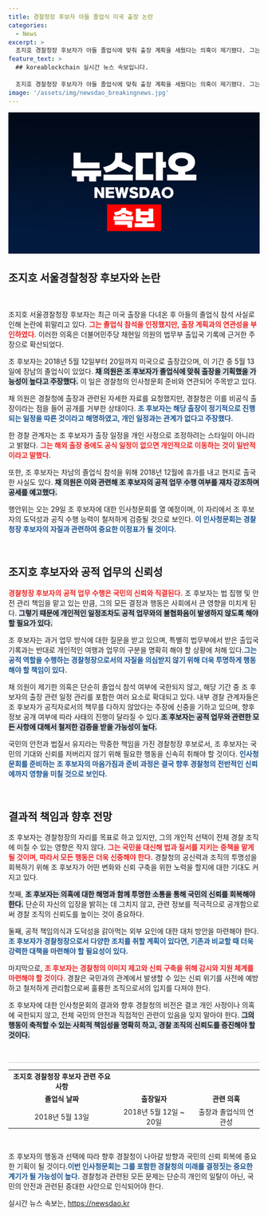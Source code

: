 ```yaml
---
title: 경찰청장 후보자 아들 졸업식 미국 출장 논란
categories:
  - News
excerpt: >
  조지호 경찰청장 후보자가 아들 졸업식에 맞춰 출장 계획을 세웠다는 의혹이 제기됐다. 그는 이를 부인하며 해명했지만, 진위 여부는 인사청문회에서 결정될 예정이다. 클릭해서 진실을 확인해보세요!
feature_text: >
  ## koreablockchain 실시간 뉴스 속보입니다.

  조지호 경찰청장 후보자가 아들 졸업식에 맞춰 출장 계획을 세웠다는 의혹이 제기됐다. 그는 이를 부인하며 해명했지만, 진위 여부는 인사청문회에서 결정될 예정이다. 클릭해서 진실을 확인해보세요!
image: '/assets/img/newsdao_breakingnews.jpg'
---
```


<p><img src="/assets/img/newsdao_breakingnews.jpg" alt="koreablockchain 속보" /></p>

<h2 data-ke-size="size26">조지호 서울경찰청장 후보자와 논란</h2>

<p data-ke-size="size16">&nbsp;</p>

<p>조지호 서울경찰청장 후보자는 최근 미국 출장을 다녀온 후 아들의 졸업식 참석 사실로 인해 논란에 휘말리고 있다. <b><span style="color: #ee2323;">그는 졸업식 참석을 인정했지만, 출장 계획과의 연관성을 부인하였다.</span></b> 이러한 의혹은 더불어민주당 채현일 의원의 법무부 출입국 기록에 근거한 주장으로 확산되었다. </p>

<p>조 후보자는 2018년 5월 12일부터 20일까지 미국으로 출장갔으며, 이 기간 중 5월 13일에 장남의 졸업식이 있었다. <b><span style="background-color: #21538527;">채 의원은 조 후보자가 졸업식에 맞춰 출장을 기획했을 가능성이 높다고 주장했다.</span></b> 이 일은 경찰청의 인사청문회 준비와 연관되어 주목받고 있다. </p>

<p>채 의원은 경찰청에 출장과 관련된 자세한 자료를 요청했지만, 경찰청은 이를 비공식 출장이라는 점을 들어 공개를 거부한 상태이다. <b><span style="color: #1a5490;">조 후보자는 해당 출장이 정기적으로 진행되는 일정을 따른 것이라고 해명하였고, 개인 일정과는 관계가 없다고 주장했다.</span></b> </p>

<p>한 경찰 관계자는 조 후보자가 출장 일정을 개인 사정으로 조정하려는 스타일이 아니라고 밝혔다. <b><span style="color: #ee2323;">그는 해외 출장 중에도 공식 일정이 없으면 개인적으로 이동하는 것이 일반적이라고 말했다.</span></b> </p>

<p>또한, 조 후보자는 차남의 졸업식 참석을 위해 2018년 12월에 휴가를 내고 현지로 출국한 사실도 있다. <b><span style="background-color: #21538527;">채 의원은 이와 관련해 조 후보자의 공적 업무 수행 여부를 재차 강조하며 공세를 예고했다.</span></b> </p>

<p>행안위는 오는 29일 조 후보자에 대한 인사청문회를 열 예정이며, 이 자리에서 조 후보자의 도덕성과 공직 수행 능력이 철저하게 검증될 것으로 보인다. <b><span style="color: #1a5490;">이 인사청문회는 경찰청장 후보자의 자질과 관련하여 중요한 이정표가 될 것이다.</span></b> </p>

<p data-ke-size="size16">&nbsp;</p>

<h2 data-ke-size="size26">조지호 후보자와 공적 업무의 신뢰성</h2>

<p><b><span style="color: #ee2323;">경찰청장 후보자의 공적 업무 수행은 국민의 신뢰와 직결된다.</span></b> 조 후보자는 법 집행 및 안전 관리 책임을 맡고 있는 만큼, 그의 모든 결정과 행동은 사회에서 큰 영향을 미치게 된다. <b><span style="background-color: #21538527;">그렇기 때문에 개인적인 일정조차도 공적 업무와의 불협화음이 발생하지 않도록 해야 할 필요가 있다.</span></b></p>

<p>조 후보자는 과거 업무 방식에 대한 질문을 받고 있으며, 특별히 법무부에서 받은 출입국 기록과는 반대로 개인적인 여행과 업무의 구분을 명확히 해야 할 상황에 처해 있다.<b><span style="color: #1a5490;">그는 공적 역할을 수행하는 경찰청장으로서의 자질을 의심받지 않기 위해 더욱 투명하게 행동해야 할 책임이 있다.</span></b> </p>

<p>채 의원이 제기한 의혹은 단순히 졸업식 참석 여부에 국한되지 않고, 해당 기간 중 조 후보자의 출장 관련 일정 관리를 포함한 여러 요소로 확대되고 있다. 내부 경찰 관계자들은 조 후보자가 공직자로서의 책무를 다하지 않았다는 주장에 신중을 기하고 있으며, 향후 정보 공개 여부에 따라 사태의 진행이 달라질 수 있다.<b><span style="background-color: #21538527;">조 후보자는 공적 업무와 관련한 모든 사항에 대해서 철저한 검증을 받을 가능성이 높다.</span></b></p>

<p>국민의 안전과 법질서 유지라는 막중한 책임을 가진 경찰청장 후보로서, 조 후보자는 국민의 기대와 신뢰를 저버리지 않기 위해 필요한 행동을 신속히 취해야 할 것이다. <b><span style="color: #1a5490;">인사청문회를 준비하는 조 후보자의 마음가짐과 준비 과정은 결국 향후 경찰청의 전반적인 신뢰에까지 영향을 미칠 것으로 보인다.</span></b></p>

<p data-ke-size="size16">&nbsp;</p>

<h2 data-ke-size="size26">결과적 책임과 향후 전망</h2>

<p>조 후보자는 경찰청장의 자리를 목표로 하고 있지만, 그의 개인적 선택이 전체 경찰 조직에 미칠 수 있는 영향은 작지 않다. <b><span style="color: #ee2323;">그는 국민을 대신해 법과 질서를 지키는 중책을 맡게 될 것이며, 따라서 모든 행동은 더욱 신중해야 한다.</span></b> 경찰청의 공신력과 조직의 투명성을 회복하기 위해 조 후보자가 어떤 변화와 신뢰 구축을 위한 노력을 할지에 대한 기대도 커지고 있다. </p>

<p>첫째, <b><span style="background-color: #21538527;">조 후보자는 의혹에 대한 해명과 함께 투명한 소통을 통해 국민의 신뢰를 회복해야 한다.</span></b> 단순히 자신의 입장을 밝히는 데 그치지 않고, 관련 정보를 적극적으로 공개함으로써 경찰 조직의 신뢰도를 높이는 것이 중요하다. </p>

<p>둘째, 공적 책임의식과 도덕성을 갉아먹는 외부 요인에 대한 대처 방안을 마련해야 한다. <b><span style="color: #1a5490;">조 후보자가 경찰청장으로서 다양한 조치를 취할 계획이 있다면, 기존과 비교할 때 더욱 강력한 대책을 마련해야 할 필요성이 있다.</span></b> </p>

<p>마지막으로, <b><span style="color: #ee2323;">조 후보자는 경찰청의 이미지 제고와 신뢰 구축을 위해 감시와 지원 체계를 마련해야 할 것이다.</span></b> 경찰은 국민과의 관계에서 발생할 수 있는 신뢰 위기를 사전에 예방하고 철저하게 관리함으로써 훌륭한 조직으로서의 입지를 다져야 한다. </p>

<p>조 후보자에 대한 인사청문회의 결과와 향후 경찰청의 비전은 결코 개인 사정이나 의혹에 국한되지 않고, 전체 국민의 안전과 직접적인 관련이 있음을 잊지 말아야 한다. <b><span style="background-color: #21538527;">그의 행동이 축적할 수 있는 사회적 책임성을 명확히 하고, 경찰 조직의 신뢰도를 증진해야 할 것이다.</span></b></p>

<p data-ke-size="size16">&nbsp;</p>

<hr style="background-color: #ccc; border: none; height: 1px;" />

<table style="width: 100%; text-align: center;">
    <tr>
        <td style="text-align: center; height: 17px;"><b>조지호 경찰청장 후보자 관련 주요 사항</b></td>
    </tr>
    <tr>
        <td style="text-align: center; height: 17px;"><b>졸업식 날짜</b></td>
        <td style="text-align: center; height: 17px;"><b>출장일자</b></td>
        <td style="text-align: center; height: 17px;"><b>관련 의혹</b></td>
    </tr>
    <tr>
        <td style="text-align: center; height: 17px;">2018년 5월 13일</td>
        <td style="text-align: center; height: 17px;">2018년 5월 12일 ~ 20일</td>
        <td style="text-align: center; height: 17px;">출장과 졸업식의 연관성</td>
    </tr>
</table>

<p data-ke-size="size16">&nbsp;</p>

<p>조 후보자의 행동과 선택에 따라 향후 경찰청이 나아갈 방향과 국민의 신뢰 회복에 중요한 기획이 될 것이다.<b><span style="color: #1a5490;">이번 인사청문회는 그를 포함한 경찰청의 미래를 결정짓는 중요한 계기가 될 가능성이 높다.</span></b> 경찰청과 관련된 모든 문제는 단순히 개인의 일탈이 아닌, 국민의 안전과 관련된 중대한 사안으로 인식되어야 한다.</p>
실시간 뉴스 속보는, <a href="https://newsdao.kr" rel="dofollow">https://newsdao.kr</a>


